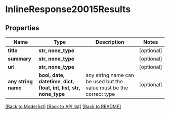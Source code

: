# InlineResponse20015Results


## Properties
Name | Type | Description | Notes
------------ | ------------- | ------------- | -------------
**title** | **str, none_type** |  | [optional] 
**summary** | **str, none_type** |  | [optional] 
**url** | **str, none_type** |  | [optional] 
**any string name** | **bool, date, datetime, dict, float, int, list, str, none_type** | any string name can be used but the value must be the correct type | [optional]

[[Back to Model list]](../README.md#documentation-for-models) [[Back to API list]](../README.md#documentation-for-api-endpoints) [[Back to README]](../README.md)


